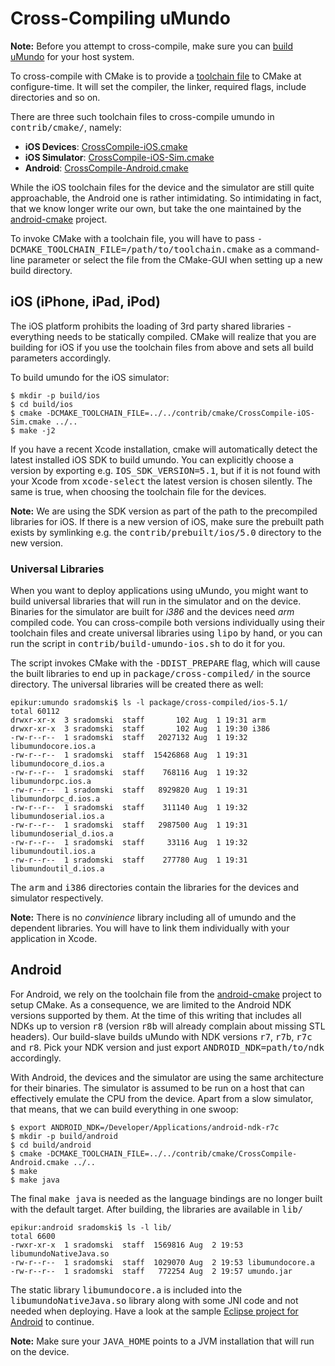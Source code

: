 # Cross-Compiling uMundo

<b>Note:</b> Before you attempt to cross-compile, make sure you can
[build uMundo](https://github.com/tklab-tud/umundo/blob/master/docs/BUILDING.md)
for your host system.

To cross-compile with CMake is to provide a [toolchain file](http://www.cmake.org/Wiki/CMake_Cross_Compiling)
to CMake at configure-time. It will set the compiler, the linker, required flags,
include directories and so on.

There are three such toolchain files to cross-compile umundo in <tt>contrib/cmake/</tt>,
namely:

 * <b>iOS Devices</b>: [CrossCompile-iOS.cmake](https://github.com/tklab-tud/umundo/blob/master/contrib/cmake/CrossCompile-iOS.cmake)
 * <b>iOS Simulator</b>: [CrossCompile-iOS-Sim.cmake](https://github.com/tklab-tud/umundo/blob/master/contrib/cmake/CrossCompile-iOS-Sim.cmake)
 * <b>Android</b>: [CrossCompile-Android.cmake](https://github.com/tklab-tud/umundo/blob/master/contrib/cmake/CrossCompile-Android.cmake)

While the iOS toolchain files for the device and the simulator are still quite
approachable, the Android one is rather intimidating. So intimidating in fact,
that we know longer write our own, but take the one maintained by the
[android-cmake](http://code.google.com/p/android-cmake/source/browse/toolchain/android.toolchain.cmake)
project.

To invoke CMake with a toolchain file, you will have to pass
<tt>-DCMAKE_TOOLCHAIN_FILE=/path/to/toolchain.cmake</tt> as a command-line parameter
or select the file from the CMake-GUI when setting up a new build directory.

## iOS (iPhone, iPad, iPod)

The iOS platform prohibits the loading of 3rd party shared libraries - everything
needs to be statically compiled. CMake will realize that you are building for iOS
if you use the toolchain files from above and sets all build parameters accordingly.

To build umundo for the iOS simulator:

    $ mkdir -p build/ios
    $ cd build/ios
    $ cmake -DCMAKE_TOOLCHAIN_FILE=../../contrib/cmake/CrossCompile-iOS-Sim.cmake ../..
    $ make -j2

If you have a recent Xcode installation, cmake will automatically detect the latest
installed iOS SDK to build umundo. You can explicitly choose a version by exporting e.g.
<tt>IOS_SDK_VERSION=5.1</tt>, but if it is not found with your Xcode from <tt>xcode-select</tt>
the latest version is chosen silently. The same is true, when choosing the toolchain file
for the devices.

<b>Note:</b> We are using the SDK version as part of the path to the precompiled libraries for
iOS. If there is a new version of iOS, make sure the prebuilt path exists by symlinking
e.g. the <tt>contrib/prebuilt/ios/5.0</tt> directory to the new version.

### Universal Libraries

When you want to deploy applications using uMundo, you might want to build universal
libraries that will run in the simulator and on the device. Binaries for the simulator
are built for _i386_ and the devices need _arm_ compiled code. You can cross-compile
both versions individually using their toolchain files and create universal libraries
using <tt>lipo</tt> by hand, or you can run the script in <tt>contrib/build-umundo-ios.sh</tt>
to do it for you.

The script invokes CMake with the <tt>-DDIST_PREPARE</tt> flag, which will cause
the built libraries to end up in <tt>package/cross-compiled/</tt> in the source
directory. The universal libraries will be created there as well:

	epikur:umundo sradomski$ ls -l package/cross-compiled/ios-5.1/
	total 60112
	drwxr-xr-x  3 sradomski  staff       102 Aug  1 19:31 arm
	drwxr-xr-x  3 sradomski  staff       102 Aug  1 19:30 i386
	-rw-r--r--  1 sradomski  staff   2027132 Aug  1 19:32 libumundocore.ios.a
	-rw-r--r--  1 sradomski  staff  15426868 Aug  1 19:31 libumundocore_d.ios.a
	-rw-r--r--  1 sradomski  staff    768116 Aug  1 19:32 libumundorpc.ios.a
	-rw-r--r--  1 sradomski  staff   8929820 Aug  1 19:31 libumundorpc_d.ios.a
	-rw-r--r--  1 sradomski  staff    311140 Aug  1 19:32 libumundoserial.ios.a
	-rw-r--r--  1 sradomski  staff   2987500 Aug  1 19:31 libumundoserial_d.ios.a
	-rw-r--r--  1 sradomski  staff     33116 Aug  1 19:32 libumundoutil.ios.a
	-rw-r--r--  1 sradomski  staff    277780 Aug  1 19:31 libumundoutil_d.ios.a

The <tt>arm</tt> and <tt>i386</tt> directories contain the libraries for the devices
and simulator respectively.

<b>Note:</b> There is no _convinience_ library including all of umundo and the
dependent libraries. You will have to link them individually with your application
in Xcode.

## Android

For Android, we rely on the toolchain file from the
[android-cmake](http://code.google.com/p/android-cmake/source/browse/toolchain/android.toolchain.cmake)
project to setup CMake. As a consequence, we are limited to the Android NDK versions
supported by them. At the time of this writing that includes all NDKs up to version <tt>r8</tt>
(version <tt>r8b</tt> will already complain about missing STL headers). Our build-slave builds uMundo with
NDK versions <tt>r7</tt>, <tt>r7b</tt>, <tt>r7c</tt> and <tt>r8</tt>. Pick your
NDK version and just export <tt>ANDROID_NDK=path/to/ndk</tt> accordingly.

With Android, the devices and the simulator are using the same architecture for
their binaries. The simulator is assumed to be run on a host that can effectively
emulate the CPU from the device. Apart from a slow simulator, that means, that
we can build everything in one swoop:

    $ export ANDROID_NDK=/Developer/Applications/android-ndk-r7c
    $ mkdir -p build/android
    $ cd build/android
    $ cmake -DCMAKE_TOOLCHAIN_FILE=../../contrib/cmake/CrossCompile-Android.cmake ../..
    $ make
    $ make java

The final <tt>make java</tt> is needed as the language bindings are no longer built
with the default target. After building, the libraries are available in <tt>lib/</tt>

	epikur:android sradomski$ ls -l lib/
	total 6600
	-rwxr-xr-x  1 sradomski  staff  1569816 Aug  2 19:53 libumundoNativeJava.so
	-rw-r--r--  1 sradomski  staff  1029070 Aug  2 19:53 libumundocore.a
	-rw-r--r--  1 sradomski  staff   772254 Aug  2 19:57 umundo.jar

The static library <tt>libumundocore.a</tt> is included into the <tt>libumundoNativeJava.so</tt>
library along with some JNI code and not needed when deploying. Have a look at the sample
[Eclipse project for Android](https://github.com/tklab-tud/umundo/tree/master/contrib/samples/android) to continue.

<b>Note:</b> Make sure your <tt>JAVA_HOME</tt> points to a JVM installation that
will run on the device.